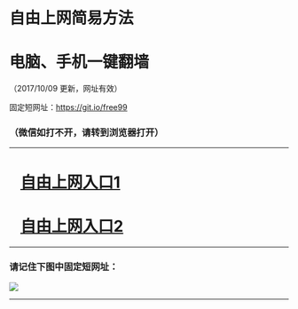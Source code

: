 ﻿# 自由上网简易方法

# 电脑、手机一键翻墙

（2017/10/09 更新，网址有效）

固定短网址：https://git.io/free99

### （微信如打不开，请转到浏览器打开）


***





# &nbsp;&nbsp; <a href="http://ft145156224.fwq-tz-1001.info/fwqtz01.html?t=100900112696 " target="_blank">自由上网入口1</a>
# &nbsp;&nbsp; <a href="http://ft300920261.fwq-tz-1002.info/fwqtz02.html?t=100900111733 " target="_blank">自由上网入口2</a>
***

### 请记住下图中固定短网址：

<img src="https://s3-us-west-2.amazonaws.com/fwq-1001/yjfq-20170905okok.png" /> 


***

